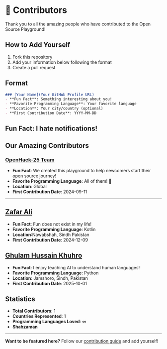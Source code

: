 # 🌟 Contributors

Thank you to all the amazing people who have contributed to the Open Source Playground! 

## How to Add Yourself

1. Fork this repository
2. Add your information below following the format
3. Create a pull request

## Format
```markdown
### [Your Name](Your GitHub Profile URL)
- **Fun Fact**: Something interesting about you!
- **Favorite Programming Language**: Your favorite language
- **Location**: Your city/country (optional)
- **First Contribution Date**: YYYY-MM-DD
```
Fun Fact: I hate notifications!
---

## Our Amazing Contributors

### [OpenHack-25 Team](https://github.com/OpenHack-25)
- **Fun Fact**: We created this playground to help newcomers start their open source journey!
- **Favorite Programming Language**: All of them! 🌈
- **Location**: Global
- **First Contribution Date**: 2024-09-11

---

  ## [Zafar Ali](https://github.com/zafar-Alee)
- **Fun Fact**: Fun does not exist in my life!
- **Favorite Programming Language**: Kotlin
- **Location**:Nawabshah, Sindh Pakistan
- **First Contribution Date**: 2024-12-09


 ## [Ghulam Hussain Khuhro](https://github.com/ghulam-hussain-khuhro)
- **Fun Fact**: I enjoy teaching AI to understand human languages!
- **Favorite Programming Language**: Python 
- **Location**: Jamshoro, Sindh, Pakistan
- **First Contribution Date**: 2025-10-01


## Statistics

- **Total Contributors**: 1
- **Countries Represented**: 1
- **Programming Languages Loved**: ∞
- **Shahzaman**

---

**Want to be featured here?** Follow our [contribution guide](CONTRIBUTING.md) and add yourself!
